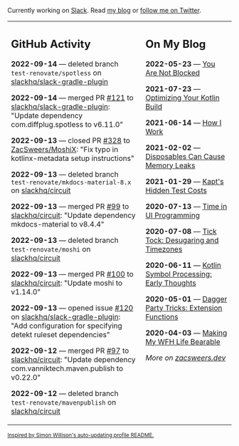 Currently working on [Slack](https://slack.com/). Read [my blog](https://zacsweers.dev/) or [follow me on Twitter](https://twitter.com/ZacSweers).

<table><tr><td valign="top" width="60%">

## GitHub Activity
<!-- githubActivity starts -->
**2022-09-14** — deleted branch `test-renovate/spotless` on [slackhq/slack-gradle-plugin](https://github.com/slackhq/slack-gradle-plugin)

**2022-09-14** — merged PR [#121](https://github.com/slackhq/slack-gradle-plugin/pull/121) to [slackhq/slack-gradle-plugin](https://github.com/slackhq/slack-gradle-plugin): "Update dependency com.diffplug.spotless to v6.11.0"

**2022-09-13** — closed PR [#328](https://github.com/ZacSweers/MoshiX/pull/328) to [ZacSweers/MoshiX](https://github.com/ZacSweers/MoshiX): "Fix typo in kotlinx-metadata setup instructions"

**2022-09-13** — deleted branch `test-renovate/mkdocs-material-8.x` on [slackhq/circuit](https://github.com/slackhq/circuit)

**2022-09-13** — merged PR [#99](https://github.com/slackhq/circuit/pull/99) to [slackhq/circuit](https://github.com/slackhq/circuit): "Update dependency mkdocs-material to v8.4.4"

**2022-09-13** — deleted branch `test-renovate/moshi` on [slackhq/circuit](https://github.com/slackhq/circuit)

**2022-09-13** — merged PR [#100](https://github.com/slackhq/circuit/pull/100) to [slackhq/circuit](https://github.com/slackhq/circuit): "Update moshi to v1.14.0"

**2022-09-13** — opened issue [#120](https://github.com/slackhq/slack-gradle-plugin/issues/120) on [slackhq/slack-gradle-plugin](https://github.com/slackhq/slack-gradle-plugin): "Add configuration for specifying detekt ruleset dependencies"

**2022-09-12** — merged PR [#97](https://github.com/slackhq/circuit/pull/97) to [slackhq/circuit](https://github.com/slackhq/circuit): "Update dependency com.vanniktech.maven.publish to v0.22.0"

**2022-09-12** — deleted branch `test-renovate/mavenpublish` on [slackhq/circuit](https://github.com/slackhq/circuit)
<!-- githubActivity ends -->
</td><td valign="top" width="40%">

## On My Blog
<!-- blog starts -->
**2022-05-23** — [You Are Not Blocked](https://www.zacsweers.dev/you-are-not-blocked/)

**2021-07-23** — [Optimizing Your Kotlin Build](https://www.zacsweers.dev/optimizing-your-kotlin-build/)

**2021-06-14** — [How I Work](https://www.zacsweers.dev/how-i-work/)

**2021-02-02** — [Disposables Can Cause Memory Leaks](https://www.zacsweers.dev/disposables-can-cause-memory-leaks/)

**2021-01-29** — [Kapt's Hidden Test Costs](https://www.zacsweers.dev/kapts-hidden-test-costs/)

**2020-07-13** — [Time in UI Programming](https://www.zacsweers.dev/time-in-ui/)

**2020-07-08** — [Tick Tock: Desugaring and Timezones](https://www.zacsweers.dev/ticktock-desugaring-timezones/)

**2020-06-11** — [Kotlin Symbol Processing: Early Thoughts](https://www.zacsweers.dev/kotlin-symbol-processor-early-thoughts/)

**2020-05-01** — [Dagger Party Tricks: Extension Functions](https://www.zacsweers.dev/dagger-party-tricks-extension-functions/)

**2020-04-03** — [Making My WFH Life Bearable](https://www.zacsweers.dev/making-wfh-life-bearable/)
<!-- blog ends -->
_More on [zacsweers.dev](https://zacsweers.dev/)_
</td></tr></table>

<sub><a href="https://simonwillison.net/2020/Jul/10/self-updating-profile-readme/">Inspired by Simon Willison's auto-updating profile README.</a></sub>